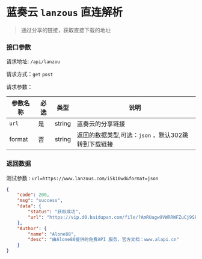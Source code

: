 # 蓝奏云 `lanzous` 直连解析

> 通过分享的链接，获取直接下载的地址



### 接口参数

请求地址: `/api/lanzou`

请求方式：`get`  `post`

请求参数：

| 参数名称 | 必选 | 类型   | 说明                                                |
| -------- | ---- | ------ | --------------------------------------------------- |
| `url`    | 是   | string | 蓝奏云的分享链接                                    |
| format   | 否   | string | 返回的数据类型,可选：`json` ，默认302跳转到下载链接 |

### 返回数据

测试参数 : `url=https://www.lanzous.com/i5k10wd&format=json`

```json
{
    "code": 200,
    "msg": "success",
    "data": {
        "status": "获取成功",
        "url": "https://vip.d0.baidupan.com/file/?AmRUagw9VWRRWFZuCj9SPlplVW0ELgRyAWBQe1QwUHYBIVYmC79SrQPNAr0KzVbWV+kEvwT7UbUHlFLtUCFStAKuVK8MaFXlUbxWowpwUiFaYVUiBH0EYAFvUDpUbVAOAWhWZQtrUjcDZAJkCmhWZ1c8BDIEaFF1B2ZSJ1AxUmECMVQ0DGRVNVE2VjQKbVJ1WnBVIARmBDQBNlBnVDFQfgExVjkLeVI3A2YCewo7VjZXaQRlBGxRYgdiUmJQaVJhAmNUMQxoVWdRMlYwCjpSY1oxVWIEbAQwATNQZ1QxUGgBY1ZkC2dSNQM0AmYKcFYlV2wEcwR9USYHc1IxUH5SOgJmVD4MZlUwUTdWNwpvUmRaJlUkBDIEawFjUDBUNVBgATRWNwtvUjMDYgJgCmpWZVc1BC8EdVF1B2ZSOFB7Um4CM1Q2DGdVOFEzVjAKblJqWjJVYQR9BHMBdlAhVDVQYAE0VjcLY1IwA20CZgpvVm9XOg=="
    },
    "Author": {
        "name": "Alone88",
        "desc": "由Alone88提供的免费API 服务，官方文档：www.alapi.cn"
    }
}
```

